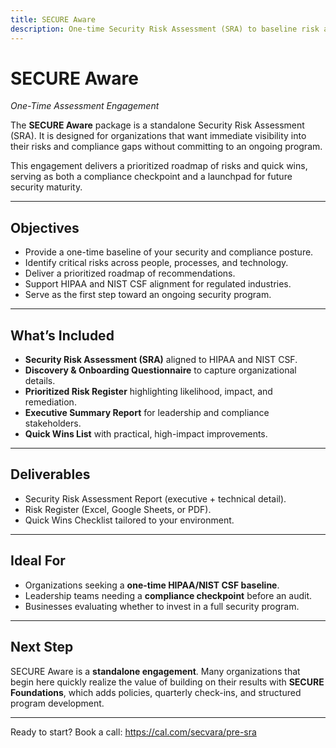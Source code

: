 ```yaml
---
title: SECURE Aware
description: One-time Security Risk Assessment (SRA) to baseline risk and compliance with a prioritized roadmap.
---
```


# SECURE Aware  
*One-Time Assessment Engagement*  

The **SECURE Aware** package is a standalone Security Risk Assessment (SRA). It is designed for organizations that want immediate visibility into their risks and compliance gaps without committing to an ongoing program.  

This engagement delivers a prioritized roadmap of risks and quick wins, serving as both a compliance checkpoint and a launchpad for future security maturity.  

---

## Objectives
- Provide a one-time baseline of your security and compliance posture.  
- Identify critical risks across people, processes, and technology.  
- Deliver a prioritized roadmap of recommendations.  
- Support HIPAA and NIST CSF alignment for regulated industries.  
- Serve as the first step toward an ongoing security program.  

---

## What’s Included
- **Security Risk Assessment (SRA)** aligned to HIPAA and NIST CSF.  
- **Discovery & Onboarding Questionnaire** to capture organizational details.  
- **Prioritized Risk Register** highlighting likelihood, impact, and remediation.  
- **Executive Summary Report** for leadership and compliance stakeholders.  
- **Quick Wins List** with practical, high-impact improvements.  

---

## Deliverables
- Security Risk Assessment Report (executive + technical detail).  
- Risk Register (Excel, Google Sheets, or PDF).  
- Quick Wins Checklist tailored to your environment.  

---

## Ideal For
- Organizations seeking a **one-time HIPAA/NIST CSF baseline**.  
- Leadership teams needing a **compliance checkpoint** before an audit.  
- Businesses evaluating whether to invest in a full security program.  

---

## Next Step
SECURE Aware is a **standalone engagement**. Many organizations that begin here quickly realize the value of building on their results with **SECURE Foundations**, which adds policies, quarterly check-ins, and structured program development.  

---

Ready to start? Book a call: https://cal.com/secvara/pre-sra
